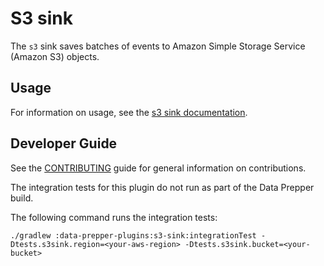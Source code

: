 # S3 sink

The `s3` sink saves batches of events to Amazon Simple Storage Service (Amazon S3) objects.

## Usage

For information on usage, see the [s3 sink documentation](https://opensearch.org/docs/latest/data-prepper/pipelines/configuration/sinks/s3/).


## Developer Guide

See the [CONTRIBUTING](https://github.com/opensearch-project/data-prepper/blob/main/CONTRIBUTING.md) guide for general information on contributions.

The integration tests for this plugin do not run as part of the Data Prepper build.

The following command runs the integration tests:

```
./gradlew :data-prepper-plugins:s3-sink:integrationTest -Dtests.s3sink.region=<your-aws-region> -Dtests.s3sink.bucket=<your-bucket>
```
